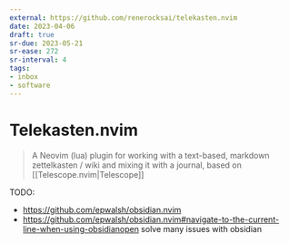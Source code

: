 ```yaml
---
external: https://github.com/renerocksai/telekasten.nvim
date: 2023-04-06
draft: true
sr-due: 2023-05-21
sr-ease: 272
sr-interval: 4
tags:
- inbox
- software
---
```


# Telekasten.nvim

> A Neovim (lua) plugin for working with a text-based, markdown zettelkasten /
> wiki and mixing it with a journal, based on [[Telescope.nvim|Telescope]]

TODO:

- https://github.com/epwalsh/obsidian.nvim
- https://github.com/epwalsh/obsidian.nvim#navigate-to-the-current-line-when-using-obsidianopen
  solve many issues with obsidian
